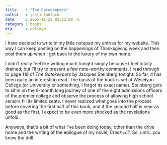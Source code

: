 ```yaml
---
title    : "The Gatekeepers"
author   : justintadlock
date     : 2005-11-22 03:12:00 -5
category : books
era      : college
---
```


I have decided to write in my little notepad my entries for my website.  This way I can keep posting on the happenings of Thanksgiving week and then post them up when I get back to the luxury of my own home.

I didn't really feel like writing much tonight simply because I feel totally drained, but I'll try to present a few note-worthy comments.  I read through to page 119 of <i> The Gatekeepers</i> by Jacques Steinberg tonight.  So far, it has been quite an interesting read.  The basis of the book is set at Weselyan College (or University or something, I forgot its exact name).  Steinberg gets to sit in on the 9-month long journey of one of the eight admissions officers of the premier college and observe the process of allowing high school seniors fill its limited seats.  I never realized what goes into the process before covering the first half of this book, and if the second half is near as good as the first, I expect to be even more shocked as the revelations unfold.

Anyways, that's a bit of what I've been doing today, other than the drive home and the writing of the epilogue of my novel, <i> Creek Hill</i>.  So, until...you know the drill.
